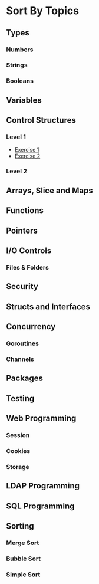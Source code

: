 Sort By Topics
==============

Types
-----------
### Numbers
### Strings
### Booleans

Variables
---------

Control Structures
------------------
### Level 1
 * [Exercise 1](../exe/Exercise_1)
 * [Exercise 2](../exe/Exercise_2)
### Level 2

Arrays, Slice and Maps
----------------------

Functions
---------

Pointers
--------

I/O Controls
------------
### Files & Folders


Security
--------
###

Structs and Interfaces
----------------------

Concurrency
-----------
### Goroutines
### Channels

Packages
--------

Testing
-------

Web Programming
---------------
### Session
### Cookies
### Storage

LDAP Programming
----------------

SQL Programming
---------------

Sorting
-------
### Merge Sort
### Bubble Sort
### Simple Sort
